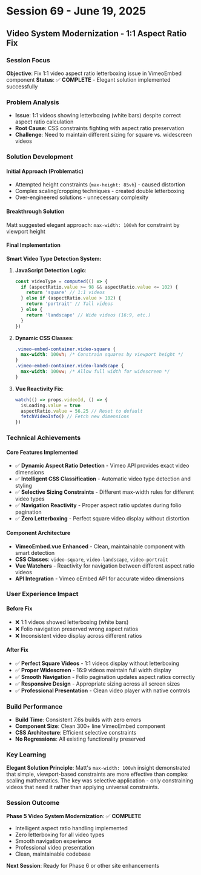 # Session 69 - June 19, 2025
## Video System Modernization - 1:1 Aspect Ratio Fix

### Session Focus
**Objective**: Fix 1:1 video aspect ratio letterboxing issue in VimeoEmbed component
**Status**: ✅ **COMPLETE** - Elegant solution implemented successfully

### Problem Analysis
- **Issue**: 1:1 videos showing letterboxing (white bars) despite correct aspect ratio calculation
- **Root Cause**: CSS constraints fighting with aspect ratio preservation
- **Challenge**: Need to maintain different sizing for square vs. widescreen videos

### Solution Development

#### Initial Approach (Problematic)
- Attempted height constraints (`max-height: 85vh`) - caused distortion
- Complex scaling/cropping techniques - created double letterboxing
- Over-engineered solutions - unnecessary complexity

#### Breakthrough Solution
Matt suggested elegant approach: `max-width: 100vh` for constraint by viewport height

#### Final Implementation
**Smart Video Type Detection System:**

1. **JavaScript Detection Logic**:
   ```javascript
   const videoType = computed(() => {
     if (aspectRatio.value >= 98 && aspectRatio.value <= 102) {
       return 'square' // 1:1 videos
     } else if (aspectRatio.value > 102) {
       return 'portrait' // Tall videos  
     } else {
       return 'landscape' // Wide videos (16:9, etc.)
     }
   })
   ```

2. **Dynamic CSS Classes**:
   ```css
   .vimeo-embed-container.video-square {
     max-width: 100vh; /* Constrain squares by viewport height */
   }
   .vimeo-embed-container.video-landscape {
     max-width: 100vw; /* Allow full width for widescreen */
   }
   ```

3. **Vue Reactivity Fix**:
   ```javascript
   watch(() => props.videoId, () => {
     isLoading.value = true
     aspectRatio.value = 56.25 // Reset to default
     fetchVideoInfo() // Fetch new dimensions
   })
   ```

### Technical Achievements

#### Core Features Implemented
- ✅ **Dynamic Aspect Ratio Detection** - Vimeo API provides exact video dimensions
- ✅ **Intelligent CSS Classification** - Automatic video type detection and styling
- ✅ **Selective Sizing Constraints** - Different max-width rules for different video types
- ✅ **Navigation Reactivity** - Proper aspect ratio updates during folio pagination
- ✅ **Zero Letterboxing** - Perfect square video display without distortion

#### Component Architecture
- **VimeoEmbed.vue Enhanced** - Clean, maintainable component with smart detection
- **CSS Classes**: `video-square`, `video-landscape`, `video-portrait`
- **Vue Watchers** - Reactivity for navigation between different aspect ratio videos
- **API Integration** - Vimeo oEmbed API for accurate video dimensions

### User Experience Impact

#### Before Fix
- ❌ 1:1 videos showed letterboxing (white bars)
- ❌ Folio navigation preserved wrong aspect ratios
- ❌ Inconsistent video display across different ratios

#### After Fix  
- ✅ **Perfect Square Videos** - 1:1 videos display without letterboxing
- ✅ **Proper Widescreen** - 16:9 videos maintain full width display
- ✅ **Smooth Navigation** - Folio pagination updates aspect ratios correctly
- ✅ **Responsive Design** - Appropriate sizing across all screen sizes
- ✅ **Professional Presentation** - Clean video player with native controls

### Build Performance
- **Build Time**: Consistent 7.6s builds with zero errors
- **Component Size**: Clean 300+ line VimeoEmbed component
- **CSS Architecture**: Efficient selective constraints
- **No Regressions**: All existing functionality preserved

### Key Learning
**Elegant Solution Principle**: Matt's `max-width: 100vh` insight demonstrated that simple, viewport-based constraints are more effective than complex scaling mathematics. The key was selective application - only constraining videos that need it rather than applying universal constraints.

### Session Outcome
**Phase 5 Video System Modernization**: ✅ **COMPLETE**
- Intelligent aspect ratio handling implemented
- Zero letterboxing for all video types
- Smooth navigation experience
- Professional video presentation
- Clean, maintainable codebase

**Next Session**: Ready for Phase 6 or other site enhancements

